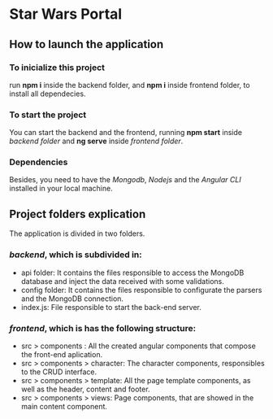 # Star Wars Portal

## How to launch the application
### To inicialize this project
run **npm i** inside the backend folder, and **npm i** inside frontend folder, to install all dependecies.

### To start the project
You can start the backend and the frontend, running **npm start** inside *backend folder* and **ng serve** inside *frontend folder*. 

### Dependencies
Besides, you need to have the *Mongodb*, *Nodejs* and the *Angular CLI* installed in your local machine.

## Project folders explication
The application is divided in two folders.

### *backend*, which is subdivided in:
- api folder: It contains the files responsible to access the MongoDB database and inject the data received with some validations.
- config folder: It contains the files responsible to configurate the parsers and the MongoDB connection.
- index.js: File responsible to start the back-end server.

### *frontend*, which is has the following structure:
- src > components : All the created angular components that compose the front-end aplication.
- src > components > character: The character components, responsibles to the CRUD interface.
- src > components > template: All the page template components, as well as the header, content and footer.
- src > components > views: Page components, that are showed in the main content component.